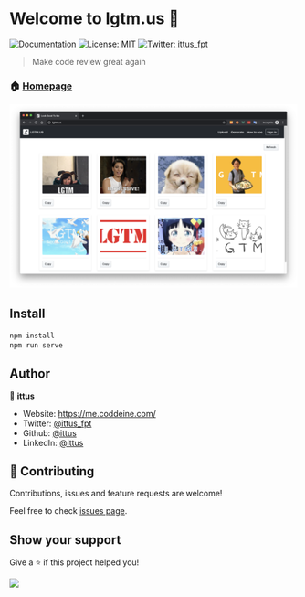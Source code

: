 # Welcome to lgtm.us 👋
[![Documentation](https://img.shields.io/badge/documentation-yes-brightgreen.svg)](https://github.com/ittus/lgtm.us)
[![License: MIT](https://img.shields.io/badge/License-MIT-yellow.svg)](#)
[![Twitter: ittus\_fpt](https://img.shields.io/twitter/follow/ittus\_fpt.svg?style=social)](https://twitter.com/ittus\_fpt)

> Make code review great again

### 🏠 [Homepage](https://lgtm.us)

[![screenshot](./images/screenshot.png)](https://lgtm.us)

## Install

```sh
npm install
npm run serve
```

## Author

👤 **ittus**

* Website: https://me.coddeine.com/
* Twitter: [@ittus\_fpt](https://twitter.com/ittus\_fpt)
* Github: [@ittus](https://github.com/ittus)
* LinkedIn: [@ittus](https://linkedin.com/in/ittus)

## 🤝 Contributing

Contributions, issues and feature requests are welcome!

Feel free to check [issues page](https://github.com/ittus/lgtm.us/issues).

## Show your support

Give a ⭐️ if this project helped you!


[<img src="https://cdn.buymeacoffee.com/buttons/default-orange.png" width="150" height="auto">](https://www.buymeacoffee.com/8buMYCOog)